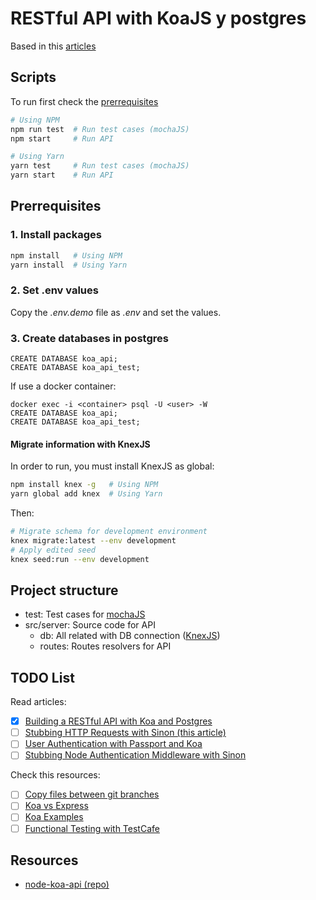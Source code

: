 
# RESTful API with KoaJS y postgres

Based in this [articles](#todo-list)

## Scripts

To run first check the [prerrequisites](#prerequisites)

```bash
# Using NPM
npm run test  # Run test cases (mochaJS)
npm start     # Run API

# Using Yarn
yarn test     # Run test cases (mochaJS)
yarn start    # Run API
```

## Prerrequisites

### 1. Install packages

```bash
npm install   # Using NPM
yarn install  # Using Yarn
```

### 2. Set .env values

Copy the _.env.demo_ file as _.env_ and set the values.

### 3. Create databases in postgres

```psql
CREATE DATABASE koa_api;
CREATE DATABASE koa_api_test;
```

If use a docker container:
```psql
docker exec -i <container> psql -U <user> -W
CREATE DATABASE koa_api;
CREATE DATABASE koa_api_test;
```

#### Migrate information with KnexJS

In order to run, you must install KnexJS as global:

```bash
npm install knex -g   # Using NPM
yarn global add knex  # Using Yarn
```

Then:

```bash
# Migrate schema for development environment
knex migrate:latest --env development
# Apply edited seed
knex seed:run --env development
```

## Project structure

* test: Test cases for [mochaJS](https://mochajs.org/)
* src/server: Source code for API
  * db: All related with DB connection ([KnexJS](http://knexjs.org/))
  * routes: Routes resolvers for API

## TODO List

Read articles:

* [x] [Building a RESTful API with Koa and Postgres](http://mherman.org/blog/2017/08/23/building-a-restful-api-with-koa-and-postgres)
* [ ] [Stubbing HTTP Requests with Sinon (this article)](http://mherman.org/blog/2017/11/06/stubbing-http-requests-with-sinon)
* [ ] [User Authentication with Passport and Koa](http://mherman.org/blog/2018/01/02/user-authentication-with-passport-and-koa)
* [ ] [Stubbing Node Authentication Middleware with Sinon](http://mherman.org/blog/2018/01/22/stubbing-node-authentication-middleware-with-sinon)

Check this resources:
* [ ] [Copy files between git branches](https://xliska.wordpress.com/2010/09/22/copy-files-between-git-branches/)
* [ ] [Koa vs Express](https://github.com/koajs/koa/blob/master/docs/koa-vs-express.md)
* [ ] [Koa Examples](https://github.com/koajs/examples)
* [ ] [Functional Testing with TestCafe](https://mherman.org/blog/functional-testing-with-testcafe/)

## Resources
* [node-koa-api (repo)](https://github.com/mjhea0/node-koa-api)